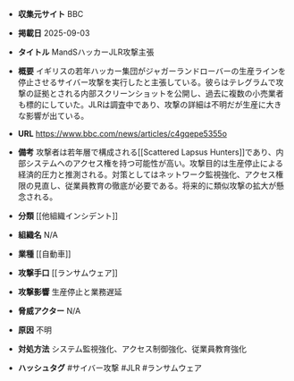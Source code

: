 - **収集元サイト**
BBC

- **掲載日**
2025-09-03

- **タイトル**
MandSハッカーJLR攻撃主張

- **概要**
イギリスの若年ハッカー集団がジャガーランドローバーの生産ラインを停止させるサイバー攻撃を実行したと主張している。彼らはテレグラムで攻撃の証拠とされる内部スクリーンショットを公開し、過去に複数の小売業者も標的にしていた。JLRは調査中であり、攻撃の詳細は不明だが生産に大きな影響が出ている。

- **URL**
https://www.bbc.com/news/articles/c4gqepe5355o

- **備考**
攻撃者は若年層で構成される[[Scattered Lapsus Hunters]]であり、内部システムへのアクセス権を持つ可能性が高い。攻撃目的は生産停止による経済的圧力と推測される。対策としてはネットワーク監視強化、アクセス権限の見直し、従業員教育の徹底が必要である。将来的に類似攻撃の拡大が懸念される。

- **分類**
[[他組織インシデント]]

- **組織名**
N/A

- **業種**
[[自動車]]

- **攻撃手口**
[[ランサムウェア]]

- **攻撃影響**
生産停止と業務遅延

- **脅威アクター**
N/A

- **原因**
不明

- **対処方法**
システム監視強化、アクセス制御強化、従業員教育強化

- **ハッシュタグ**
#サイバー攻撃 #JLR #ランサムウェア
